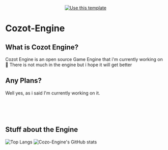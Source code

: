 <div align="center">

[![Use this template](https://img.shields.io/badge/Check-Our_website_here_!-2ea44f?style=for-the-badge)](https://cozot-engine.github.io/Web-Page/)



</div>



# Cozot-Engine
## What is Cozot Engine?
Cozot Engine is an open source Game Engine that i'm currently working on :eyes:
There is not much in the engine but i hope it will get better

## Any Plans?
Well yes, as i said I'm currently working on it.


<!---
Cozot-Engine/Cozot-Engine is a ✨ special ✨ repository because its `README.md` (this file) appears on your GitHub profile.
You can click the Preview link to take a look at your changes.
github, what?
--->
<br><br><br>
## Stuff about the Engine
![Top Langs](https://github-readme-stats.vercel.app/api/top-langs/?username=Cozo-Engine)
![Cozo-Engine's GitHub stats](https://github-readme-stats.vercel.app/api?username=Cozo-Engine&show_icons=true&theme=radical)
